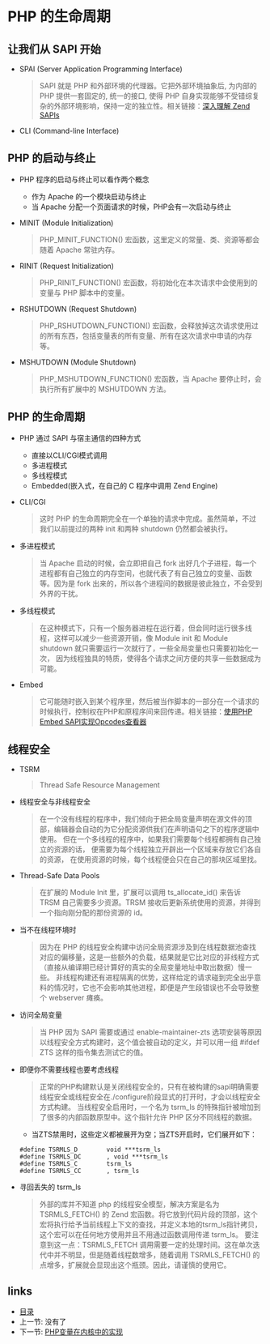 PHP 的生命周期
===

让我们从 SAPI 开始
---

+ SPAI (Server Application Programming Interface)
  > SAPI 就是 PHP 和外部环境的代理器。它把外部环境抽象后, 为内部的 PHP 提供一套固定的, 统一的接口, 使得 PHP 自身实现能够不受错综复杂的外部环境影响，保持一定的独立性。相关链接：[深入理解 Zend SAPIs](http://www.laruence.com/2008/08/12/180.html)

+ CLI (Command-line Interface)

PHP 的启动与终止
---

+ PHP 程序的启动与终止可以看作两个概念
  + 作为 Apache 的一个模块启动与终止
  + 当 Apache 分配一个页面请求的时候，PHP会有一次启动与终止

+ MINIT (Module Initialization)
  > PHP_MINIT_FUNCTION() 宏函数，这里定义的常量、类、资源等都会随着 Apache 常驻内存。

+ RINIT (Request Initialization)
  > PHP_RINIT_FUNCTION() 宏函数，将初始化在本次请求中会使用到的变量与 PHP 脚本中的变量。

+ RSHUTDOWN (Request Shutdown)
  > PHP_RSHUTDOWN_FUNCTION() 宏函数，会释放掉这次请求使用过的所有东西，包括变量表的所有变量、所有在这次请求中申请的内存等。

+ MSHUTDOWN (Module Shutdown)
  > PHP_MSHUTDOWN_FUNCTION() 宏函数，当 Apache 要停止时，会执行所有扩展中的 MSHUTDOWN 方法。

PHP 的生命周期
---
+ PHP 通过 SAPI 与宿主通信的四种方式
  + 直接以CLI/CGI模式调用
  + 多进程模式
  + 多线程模式
  + Embedded(嵌入式，在自己的 C 程序中调用 Zend Engine)

+ CLI/CGI
  > 这时 PHP 的生命周期完全在一个单独的请求中完成。虽然简单，不过我们以前提过的两种 init 和两种 shutdown 仍然都会被执行。

+ 多进程模式
  > 当 Apache 启动的时候，会立即把自己 fork 出好几个子进程，每一个进程都有自己独立的内存空间，也就代表了有自己独立的变量、函数等。因为是 fork 出来的，所以各个进程间的数据是彼此独立，不会受到外界的干扰。

+ 多线程模式
  > 在这种模式下，只有一个服务器进程在运行着，但会同时运行很多线程，这样可以减少一些资源开销，像 Module init 和 Module shutdown 就只需要运行一次就行了，一些全局变量也只需要初始化一次， 因为线程独具的特质，使得各个请求之间方便的共享一些数据成为可能。

+ Embed
  > 它可能随时嵌入到某个程序里，然后被当作脚本的一部分在一个请求的时候执行，控制权在PHP和原程序间来回传递。相关链接：[使用PHP Embed SAPI实现Opcodes查看器](http://www.laruence.com/2008/09/23/539.html)

线程安全
---

+ TSRM
  > Thread Safe Resource Management

+ 线程安全与非线程安全
  > 在一个没有线程的程序中，我们倾向于把全局变量声明在源文件的顶部，编辑器会自动的为它分配资源供我们在声明语句之下的程序逻辑中使用。
  > 但在一个多线程的程序中，如果我们需要每个线程都拥有自己独立的资源的话， 便需要为每个线程独立开辟出一个区域来存放它们各自的资源， 在使用资源的时候，每个线程便会只在自己的那块区域里找。

+ Thread-Safe Data Pools
  > 在扩展的 Module Init 里，扩展可以调用 ts_allocate_id() 来告诉 TRSM 自己需要多少资源。TRSM 接收后更新系统使用的资源，并得到一个指向刚分配的那份资源的 id。

+ 当不在线程环境时
  > 因为在 PHP 的线程安全构建中访问全局资源涉及到在线程数据池查找对应的偏移量，这是一些额外的负载，结果就是它比对应的非线程方式（直接从编译期已经计算好的真实的全局变量地址中取出数据）慢一些。 非线程构建还有进程隔离的优势，这样给定的请求碰到完全出乎意料的情况时，它也不会影响其他进程，即便是产生段错误也不会导致整个 webserver 瘫痪。

+ 访问全局变量
  > 当 PHP 因为 SAPI 需要或通过 enable-maintainer-zts 选项安装等原因以线程安全方式构建时，这个值会被自动的定义，并可以用一组 #ifdef ZTS 这样的指令集去测试它的值。

+ 即便你不需要线程也要考虑线程
  > 正常的PHP构建默认是关闭线程安全的，只有在被构建的sapi明确需要线程安全或线程安全在./configure阶段显式的打开时，才会以线程安全方式构建。
  > 当线程安全启用时，一个名为 tsrm_ls 的特殊指针被增加到了很多的内部函数原型中。这个指针允许 PHP 区分不同线程的数据。

  + 当ZTS禁用时，这些定义都被展开为空；当ZTS开启时，它们展开如下：
  ```
  #define TSRMLS_D        void ***tsrm_ls
  #define TSRMLS_DC       , void ***tsrm_ls
  #define TSRMLS_C        tsrm_ls
  #define TSRMLS_CC       , tsrm_ls
  ```

+ 寻回丢失的 tsrm_ls
  > 外部的库并不知道 php 的线程安全模型，解决方案是名为 TSRMLS_FETCH() 的 Zend 宏函数。将它放到代码片段的顶部，这个宏将执行给予当前线程上下文的查找，并定义本地的tsrm_ls指针拷贝， 这个宏可以在任何地方使用并且不用通过函数调用传递 tsrm_ls。
  > 要注意到这一点：TSRMLS_FETCH 调用需要一定的处理时间。这在单次迭代中并不明显，但是随着线程数增多，随着调用 TSRMLS_FETCH() 的点增多，扩展就会显现出这个瓶颈。因此，请谨慎的使用它。

links
---

+ [目录](00.目录.md)
+ 上一节: 没有了
+ 下一节: [PHP变量在内核中的实现](02.PHP变量在内核中的实现.md)
